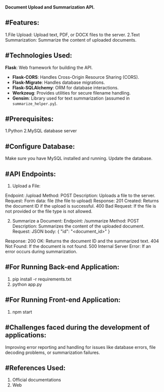 **Document Upload and Summarization API.**

#Features:
---------
1.File Upload: Upload text, PDF, or DOCX files to the server.
2.Text Summarization: Summarize the content of uploaded documents.

#Technologies Used:
------------------

 **Flask**: Web framework for building the API.
- **Flask-CORS**: Handles Cross-Origin Resource Sharing (CORS).
- **Flask-Migrate**: Handles database migrations.
- **Flask-SQLAlchemy**: ORM for database interactions.
- **Werkzeug**: Provides utilities for secure filename handling.
- **Gensim**: Library used for text summarization (assumed in `summarize_helper.py`).

#Prerequisites:
-------------
1.Python 
2.MySQL database server

#Configure Database:
-------------------
Make sure you have MySQL installed and running. Update the database.

#API Endpoints:
-------------

1. Upload a File:

Endpoint: /upload
Method: POST
Description: Uploads a file to the server.
Request:
Form data: file (the file to upload)
Response:
201 Created: Returns the document ID if the upload is successful.
400 Bad Request: If the file is not provided or the file type is not allowed.


2. Summarize a Document:
Endpoint: /summarize
Method: POST
Description: Summarizes the content of the uploaded document.
Request:
JSON body: { "id": "<document_id>" }

Response:
200 OK: Returns the document ID and the summarized text.
404 Not Found: If the document is not found.
500 Internal Server Error: If an error occurs during summarization.

#For Running Back-end Application:
----------------------------------
1. pip install -r requirements.txt
2. python app.py


#For Running Front-end Application:
-----------------------------------
1. npm start

#Challenges faced during the development of applications:
--------------------------------------------------------

Improving error reporting and handling for issues like database errors, file decoding problems, or summarization failures.

#References Used:
-----------------
1. Official documentations
2. Web
